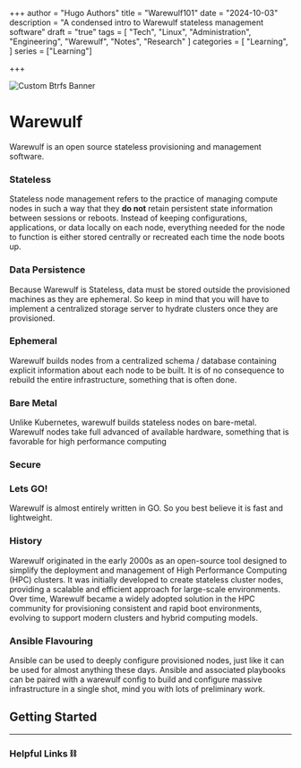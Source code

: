 +++
author = "Hugo Authors"
title = "Warewulf101"
date = "2024-10-03"
description = "A condensed intro to Warewulf stateless management software"
draft = "true"
tags = [
  "Tech", "Linux", "Administration", "Engineering", "Warewulf", "Notes", "Research"
]
categories = [
    "Learning",
]
series = ["Learning"]

+++

<!--more-->

![Custom Btrfs Banner](https://trevorsmale.github.io/techblog/images/Btrfs/btrfslogo.png)

# Warewulf 

Warewulf is an open source stateless provisioning and management software. 

### Stateless

Stateless node management refers to the practice of managing compute nodes in such a way that they **do not** retain persistent state information between sessions or reboots. Instead of keeping configurations, applications, or data locally on each node, everything needed for the node to function is either stored centrally or recreated each time the node boots up.

### Data Persistence

Because Warewulf is Stateless, data must be stored outside the provisioned machines as they are ephemeral. So keep in mind that you will have to implement a centralized storage server to hydrate clusters once they are provisioned.

### Ephemeral 

Warewulf builds nodes from a centralized schema / database containing explicit information about each node to be built. It is of no consequence to rebuild the entire infrastructure, something that is often done.

### Bare Metal

Unlike Kubernetes, warewulf builds stateless nodes on bare-metal. Warewulf nodes take full advanced of available hardware, something that is favorable for high performance computing

### Secure



### Lets GO!

Warewulf is almost entirely written in GO. So you best believe it is fast and lightweight.

### History

Warewulf originated in the early 2000s as an open-source tool designed to simplify the deployment and management of High Performance Computing (HPC) clusters. It was initially developed to create stateless cluster nodes, providing a scalable and efficient approach for large-scale environments. Over time, Warewulf became a widely adopted solution in the HPC community for provisioning consistent and rapid boot environments, evolving to support modern clusters and hybrid computing models.

### Ansible Flavouring

Ansible can be used to deeply configure provisioned nodes, just like it can be used for almost anything these days. Ansible and associated playbooks can be paired with a warewulf config to build and configure massive infrastructure in a single shot, mind you with lots of preliminary work.

## Getting Started




---

### Helpful Links ⛓️


[^1]: Example [Article](website) Publisher, 2024.


